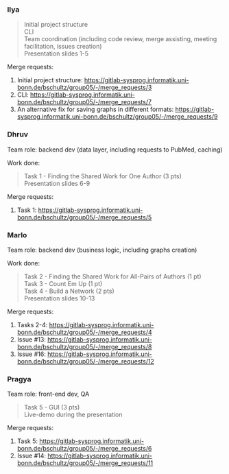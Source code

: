 ### Ilya

> Initial project structure<br> 
> CLI<br>
> Team coordination (including code review, merge assisting, meeting facilitation, issues creation)<br>
> Presentation slides 1-5

Merge requests:
1. Initial project structure: https://gitlab-sysprog.informatik.uni-bonn.de/bschultz/group05/-/merge_requests/3
2. CLI: https://gitlab-sysprog.informatik.uni-bonn.de/bschultz/group05/-/merge_requests/7
3. An alternative fix for saving graphs in different formats: https://gitlab-sysprog.informatik.uni-bonn.de/bschultz/group05/-/merge_requests/9

### Dhruv
Team role: backend dev (data layer, including requests to PubMed, caching)

Work done:
> Task 1 - Finding the Shared Work for One Author (3 pts) <br>
> Presentation slides 6-9

Merge requests:
1. Task 1: https://gitlab-sysprog.informatik.uni-bonn.de/bschultz/group05/-/merge_requests/5

### Marlo
Team role: backend dev (business logic, including graphs creation)

Work done:
> Task 2 - Finding the Shared Work for All-Pairs of Authors (1 pt)<br>
> Task 3 - Count Em Up (1 pt)<br>
> Task 4 - Build a Network (2 pts)<br>
> Presentation slides 10-13

Merge requests:
1. Tasks 2-4: https://gitlab-sysprog.informatik.uni-bonn.de/bschultz/group05/-/merge_requests/4
2. Issue #13: https://gitlab-sysprog.informatik.uni-bonn.de/bschultz/group05/-/merge_requests/8
3. Issue #16: https://gitlab-sysprog.informatik.uni-bonn.de/bschultz/group05/-/merge_requests/12

### Pragya
Team role: front-end dev, QA

> Task 5 - GUI (3 pts)<br>
> Live-demo during the presentation

Merge requests:
1. Task 5: https://gitlab-sysprog.informatik.uni-bonn.de/bschultz/group05/-/merge_requests/6
2. Issue #14: https://gitlab-sysprog.informatik.uni-bonn.de/bschultz/group05/-/merge_requests/11
